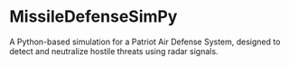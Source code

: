 # MissileDefenseSimPy
 A Python-based simulation for a Patriot Air Defense System, designed to detect and neutralize hostile threats using radar signals.
